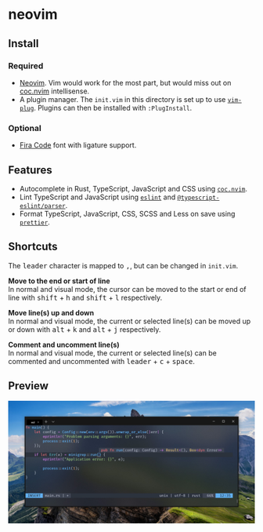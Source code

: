 # neovim

## Install

### Required
* [Neovim](https://github.com/neovim/neovim). Vim would work for the most part, but would miss out on [coc.nvim](https://github.com/neoclide/coc.nvim) intellisense.
* A plugin manager. The `init.vim` in this directory is set up to use [`vim-plug`](https://github.com/junegunn/vim-plug). Plugins can then be installed with `:PlugInstall`.

### Optional
* [Fira Code](https://github.com/tonsky/FiraCode) font with ligature support.

## Features
* Autocomplete in Rust, TypeScript, JavaScript and CSS using [`coc.nvim`](https://github.com/neoclide/coc.nvim).
* Lint TypeScript and JavaScript using [`eslint`](https://github.com/eslint/eslint) and [`@typescript-eslint/parser`](https://github.com/typescript-eslint/typescript-eslint).
* Format TypeScript, JavaScript, CSS, SCSS and Less on save using [`prettier`](https://github.com/prettier/prettier).

## Shortcuts
The <kbd>leader</kbd> character is mapped to <kbd>,</kbd>, but can be changed in `init.vim`.

**Move to the end or start of line**  
In normal and visual mode, the cursor can be moved to the start or end of line with <kbd>shift</kbd> + <kbd>h</kbd> and <kbd>shift</kbd> + <kbd>l</kbd> respectively.

**Move line(s) up and down**  
In normal and visual mode, the current or selected line(s) can be moved up or down with <kbd>alt</kbd> + <kbd>k</kbd> and <kbd>alt</kbd> + <kbd>j</kbd> respectively.

**Comment and uncomment line(s)**  
In normal and visual mode, the current or selected line(s) can be commented and uncommented with <kbd>leader</kbd> + <kbd>c</kbd> + <kbd>space</kbd>.

## Preview
![Screenshot of editor](./../../images/editor_nvim.jpg)

